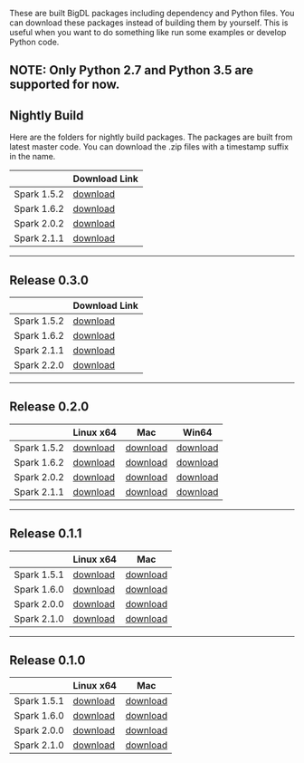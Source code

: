 

These are built BigDL packages including dependency and Python files. You can download these packages instead of building them by yourself. This is useful when you want to do something like run some examples or develop Python code.

__NOTE__: Only __Python 2.7__ and __Python 3.5__ are supported for now.
---
## **Nightly Build**

Here are the folders for nightly build packages. The packages are built from latest master code. You can download the .zip files with a timestamp suffix in the name. 

|               | Download Link |
| ------------- | --------- |
| Spark 1.5.2   | [download](https://oss.sonatype.org/content/groups/public/com/intel/analytics/bigdl/dist-spark-1.5.2-scala-2.10.5-linux64/0.3.0-SNAPSHOT/) |
| Spark 1.6.2   | [download](https://oss.sonatype.org/content/groups/public/com/intel/analytics/bigdl/dist-spark-1.6.2-scala-2.10.5-linux64/0.3.0-SNAPSHOT/) |
| Spark 2.0.2   | [download](https://oss.sonatype.org/content/groups/public/com/intel/analytics/bigdl/dist-spark-2.0.2-scala-2.11.8-linux64/0.3.0-SNAPSHOT/) |
| Spark 2.1.1   | [download](https://oss.sonatype.org/content/groups/public/com/intel/analytics/bigdl/dist-spark-2.1.1-scala-2.11.8-linux64/0.3.0-SNAPSHOT/) |


--- 

## **Release 0.3.0**
|               | Download Link |
| ------------- | --------- |
| Spark 1.5.2   | [download](https://repo1.maven.org/maven2/com/intel/analytics/bigdl/dist-spark-1.5.2-scala-2.10.5-linux64/0.3.0/dist-spark-1.5.2-scala-2.10.5-linux64-0.2.0-dist.zip) |
| Spark 1.6.2   | [download](https://repo1.maven.org/maven2/com/intel/analytics/bigdl/dist-spark-1.6.2-scala-2.10.5-linux64/0.3.0/dist-spark-1.6.2-scala-2.10.5-linux64-0.2.0-dist.zip) |
| Spark 2.1.1   | [download](https://repo1.maven.org/maven2/com/intel/analytics/bigdl/dist-spark-2.1.1-scala-2.11.8-linux64/0.3.0/dist-spark-2.1.1-scala-2.11.8-linux64-0.2.0-dist.zip) |
| Spark 2.2.0   | [download](https://repo1.maven.org/maven2/com/intel/analytics/bigdl/dist-spark-2.2.0-scala-2.11.8-linux64/0.3.0/dist-spark-2.1.1-scala-2.11.8-linux64-0.2.0-dist.zip) |


--- 

## **Release 0.2.0**
|               | Linux x64 | Mac | Win64 |
| ------------- | --------- | ------ | ------ |
| Spark 1.5.2   | [download](https://repo1.maven.org/maven2/com/intel/analytics/bigdl/dist-spark-1.5.2-scala-2.10.5-linux64/0.2.0/dist-spark-1.5.2-scala-2.10.5-linux64-0.2.0-dist.zip) | [download](https://repo1.maven.org/maven2/com/intel/analytics/bigdl/dist-spark-1.5.2-scala-2.10.5-mac/0.2.0/dist-spark-1.5.2-scala-2.10.5-mac-0.2.0-dist.zip) | [download](https://repo1.maven.org/maven2/com/intel/analytics/bigdl/dist-spark-1.5.2-scala-2.10.5-win64/0.2.0/dist-spark-1.5.2-scala-2.10.5-win64-0.2.0-dist.zip) |
| Spark 1.6.2   | [download](https://repo1.maven.org/maven2/com/intel/analytics/bigdl/dist-spark-1.6.2-scala-2.10.5-linux64/0.2.0/dist-spark-1.6.2-scala-2.10.5-linux64-0.2.0-dist.zip) | [download](https://repo1.maven.org/maven2/com/intel/analytics/bigdl/dist-spark-1.6.2-scala-2.10.5-mac/0.2.0/dist-spark-1.6.2-scala-2.10.5-mac-0.2.0-dist.zip) | [download](https://repo1.maven.org/maven2/com/intel/analytics/bigdl/dist-spark-1.6.2-scala-2.10.5-win64/0.2.0/dist-spark-1.6.2-scala-2.10.5-win64-0.2.0-dist.zip) |
| Spark 2.0.2   | [download](https://repo1.maven.org/maven2/com/intel/analytics/bigdl/dist-spark-2.0.2-scala-2.11.8-linux64/0.2.0/dist-spark-2.0.2-scala-2.11.8-linux64-0.2.0-dist.zip) | [download](https://repo1.maven.org/maven2/com/intel/analytics/bigdl/dist-spark-2.0.2-scala-2.11.8-mac/0.2.0/dist-spark-2.0.2-scala-2.11.8-mac-0.2.0-dist.zip) | [download](https://repo1.maven.org/maven2/com/intel/analytics/bigdl/dist-spark-2.0.2-scala-2.11.8-win64/0.2.0/dist-spark-2.0.2-scala-2.11.8-win64-0.2.0-dist.zip) |
| Spark 2.1.1   | [download](https://repo1.maven.org/maven2/com/intel/analytics/bigdl/dist-spark-2.1.1-scala-2.11.8-linux64/0.2.0/dist-spark-2.1.1-scala-2.11.8-linux64-0.2.0-dist.zip) | [download](https://repo1.maven.org/maven2/com/intel/analytics/bigdl/dist-spark-2.1.1-scala-2.11.8-mac/0.2.0/dist-spark-2.1.1-scala-2.11.8-mac-0.2.0-dist.zip) | [download](https://repo1.maven.org/maven2/com/intel/analytics/bigdl/dist-spark-2.1.1-scala-2.11.8-win64/0.2.0/dist-spark-2.1.1-scala-2.11.8-win64-0.2.0-dist.zip) |


---
## **Release 0.1.1**

|               | Linux x64 | Mac |
| ------------- | --------- | ------ |
| Spark 1.5.1   | [download](https://repo1.maven.org/maven2/com/intel/analytics/bigdl/dist-spark-1.5.1-scala-2.10.5-linux64/0.1.1/dist-spark-1.5.1-scala-2.10.5-linux64-0.1.1-dist.zip) | [download](https://repo1.maven.org/maven2/com/intel/analytics/bigdl/dist-spark-1.5.1-scala-2.10.5-mac/0.1.1/dist-spark-1.5.1-scala-2.10.5-mac-0.1.1-dist.zip)   |
| Spark 1.6.0   | [download](https://repo1.maven.org/maven2/com/intel/analytics/bigdl/dist-spark-1.6.0-scala-2.10.5-linux64/0.1.1/dist-spark-1.6.0-scala-2.10.5-linux64-0.1.1-dist.zip) | [download](https://repo1.maven.org/maven2/com/intel/analytics/bigdl/dist-spark-1.6.0-scala-2.10.5-mac/0.1.1/dist-spark-1.6.0-scala-2.10.5-mac-0.1.1-dist.zip) |
| Spark 2.0.0   | [download](https://repo1.maven.org/maven2/com/intel/analytics/bigdl/dist-spark-2.0.0-scala-2.11.8-linux64/0.1.1/dist-spark-2.0.0-scala-2.11.8-linux64-0.1.1-dist.zip) | [download](https://repo1.maven.org/maven2/com/intel/analytics/bigdl/dist-spark-2.0.0-scala-2.11.8-mac/0.1.1/dist-spark-2.0.0-scala-2.11.8-mac-0.1.1-dist.zip) |
| Spark 2.1.0   | [download](https://repo1.maven.org/maven2/com/intel/analytics/bigdl/dist-spark-2.1.0-scala-2.11.8-linux64/0.1.1/dist-spark-2.1.0-scala-2.11.8-linux64-0.1.1-dist.zip) | [download](https://repo1.maven.org/maven2/com/intel/analytics/bigdl/dist-spark-2.1.0-scala-2.11.8-mac/0.1.1/dist-spark-2.1.0-scala-2.11.8-mac-0.1.1-dist.zip) |

---
## **Release 0.1.0**

|               | Linux x64 | Mac |
| ------------- | --------- | ------ |
|  Spark 1.5.1  | [download](https://repo1.maven.org/maven2/com/intel/analytics/bigdl/dist-spark-1.5.1-scala-2.10.5-linux64/0.1.0/dist-spark-1.5.1-scala-2.10.5-linux64-0.1.0-dist.zip) | [download](https://repo1.maven.org/maven2/com/intel/analytics/bigdl/dist-spark-1.5.1-scala-2.10.5-mac/0.1.0/dist-spark-1.5.1-scala-2.10.5-mac-0.1.0-dist.zip)   |
| Spark 1.6.0   | [download](https://repo1.maven.org/maven2/com/intel/analytics/bigdl/dist-spark-1.6.0-scala-2.10.5-linux64/0.1.0/dist-spark-1.6.0-scala-2.10.5-linux64-0.1.0-dist.zip) | [download](https://repo1.maven.org/maven2/com/intel/analytics/bigdl/dist-spark-1.6.0-scala-2.10.5-mac/0.1.0/dist-spark-1.6.0-scala-2.10.5-mac-0.1.0-dist.zip) |
| Spark 2.0.0   | [download](https://repo1.maven.org/maven2/com/intel/analytics/bigdl/dist-spark-2.0.0-scala-2.11.8-linux64/0.1.0/dist-spark-2.0.0-scala-2.11.8-linux64-0.1.0-dist.zip) | [download](https://repo1.maven.org/maven2/com/intel/analytics/bigdl/dist-spark-2.0.0-scala-2.11.8-mac/0.1.0/dist-spark-2.0.0-scala-2.11.8-mac-0.1.0-dist.zip) |
| Spark 2.1.0   | [download](https://repo1.maven.org/maven2/com/intel/analytics/bigdl/dist-spark-2.1.0-scala-2.11.8-linux64/0.1.0/dist-spark-2.1.0-scala-2.11.8-linux64-0.1.0-dist.zip) | [download](https://repo1.maven.org/maven2/com/intel/analytics/bigdl/dist-spark-2.1.0-scala-2.11.8-mac/0.1.0/dist-spark-2.1.0-scala-2.11.8-mac-0.1.0-dist.zip) |
